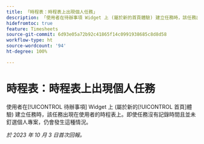 ```yaml
---
title: 「時程表：時程表上出現個人任務」
description: 「使用者在待辦事項 Widget 上 (屬於新的首頁體驗) 建立任務時，該任務出現在使用者的時程表上。即使任務沒有記錄時間且並未釘選個人專案，仍會發生這種情況。」
hidefromtoc: true
feature: Timesheets
source-git-commit: 6d93e05a72b92c41865f14c0991938685c8d8d58
workflow-type: ht
source-wordcount: '94'
ht-degree: 100%

---
```



# 時程表：時程表上出現個人任務

使用者在[!UICONTROL 待辦事項] Widget 上 (屬於新的[!UICONTROL 首頁]體驗) 建立任務時，該任務出現在使用者的時程表上。即使任務沒有記錄時間且並未釘選個人專案，仍會發生這種情況。

_於 2023 年 10 月 3 日首次回報。_
